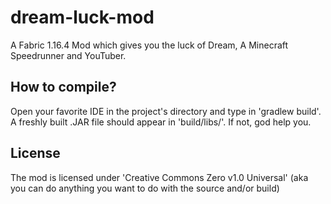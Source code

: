 # dream-luck-mod
A Fabric 1.16.4 Mod which gives you the luck of Dream, A Minecraft Speedrunner and YouTuber.

## How to compile?
Open your favorite IDE in the project's directory and type in 'gradlew build'. A freshly built .JAR file should appear in 'build/libs/'. If not, god help you.

## License
The mod is licensed under 'Creative Commons Zero v1.0 Universal' (aka you can do anything you want to do with the source and/or build)
